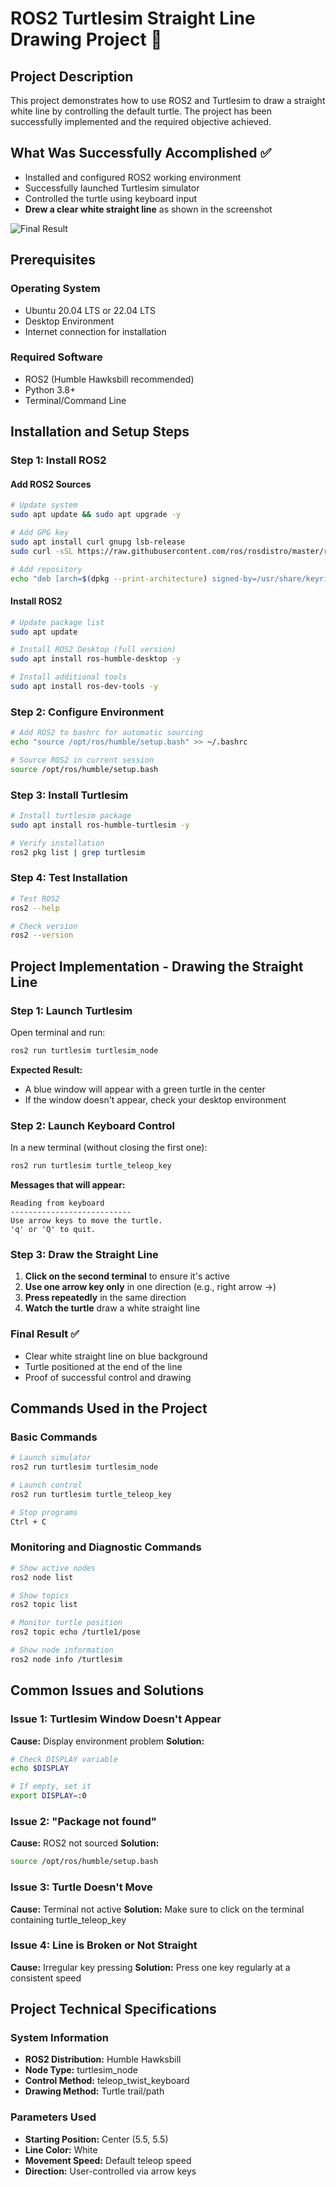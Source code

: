 # ROS2 Turtlesim Straight Line Drawing Project 🐢

## Project Description
This project demonstrates how to use ROS2 and Turtlesim to draw a straight white line by controlling the default turtle. The project has been successfully implemented and the required objective achieved.

## What Was Successfully Accomplished ✅
- Installed and configured ROS2 working environment
- Successfully launched Turtlesim simulator
- Controlled the turtle using keyboard input
- **Drew a clear white straight line** as shown in the screenshot

![Final Result](https://github.com/itsabalkhail/ROS2-Turtlesim-Straight-Line-Drawing-Project/blob/main/Screenshot%202025-07-31%20201635.png?raw=true)

## Prerequisites

### Operating System
- Ubuntu 20.04 LTS or 22.04 LTS
- Desktop Environment
- Internet connection for installation

### Required Software
- ROS2 (Humble Hawksbill recommended)
- Python 3.8+
- Terminal/Command Line

## Installation and Setup Steps

### Step 1: Install ROS2

#### Add ROS2 Sources
```bash
# Update system
sudo apt update && sudo apt upgrade -y

# Add GPG key
sudo apt install curl gnupg lsb-release
sudo curl -sSL https://raw.githubusercontent.com/ros/rosdistro/master/ros.key -o /usr/share/keyrings/ros-archive-keyring.gpg

# Add repository
echo "deb [arch=$(dpkg --print-architecture) signed-by=/usr/share/keyrings/ros-archive-keyring.gpg] http://packages.ros.org/ros2/ubuntu $(. /etc/os-release && echo $UBUNTU_CODENAME) main" | sudo tee /etc/apt/sources.list.d/ros2.list > /dev/null
```

#### Install ROS2
```bash
# Update package list
sudo apt update

# Install ROS2 Desktop (full version)
sudo apt install ros-humble-desktop -y

# Install additional tools
sudo apt install ros-dev-tools -y
```

### Step 2: Configure Environment
```bash
# Add ROS2 to bashrc for automatic sourcing
echo "source /opt/ros/humble/setup.bash" >> ~/.bashrc

# Source ROS2 in current session
source /opt/ros/humble/setup.bash
```

### Step 3: Install Turtlesim
```bash
# Install turtlesim package
sudo apt install ros-humble-turtlesim -y

# Verify installation
ros2 pkg list | grep turtlesim
```

### Step 4: Test Installation
```bash
# Test ROS2
ros2 --help

# Check version
ros2 --version
```

## Project Implementation - Drawing the Straight Line

### Step 1: Launch Turtlesim
Open terminal and run:
```bash
ros2 run turtlesim turtlesim_node
```

**Expected Result:**
- A blue window will appear with a green turtle in the center
- If the window doesn't appear, check your desktop environment

### Step 2: Launch Keyboard Control
In a new terminal (without closing the first one):
```bash
ros2 run turtlesim turtle_teleop_key
```

**Messages that will appear:**
```
Reading from keyboard
---------------------------
Use arrow keys to move the turtle.
'q' or 'Q' to quit.
```

### Step 3: Draw the Straight Line
1. **Click on the second terminal** to ensure it's active
2. **Use one arrow key only** in one direction (e.g., right arrow →)
3. **Press repeatedly** in the same direction
4. **Watch the turtle** draw a white straight line

### Final Result ✅
- Clear white straight line on blue background
- Turtle positioned at the end of the line
- Proof of successful control and drawing

## Commands Used in the Project

### Basic Commands
```bash
# Launch simulator
ros2 run turtlesim turtlesim_node

# Launch control
ros2 run turtlesim turtle_teleop_key

# Stop programs
Ctrl + C
```

### Monitoring and Diagnostic Commands
```bash
# Show active nodes
ros2 node list

# Show topics
ros2 topic list

# Monitor turtle position
ros2 topic echo /turtle1/pose

# Show node information
ros2 node info /turtlesim
```

## Common Issues and Solutions

### Issue 1: Turtlesim Window Doesn't Appear
**Cause:** Display environment problem
**Solution:**
```bash
# Check DISPLAY variable
echo $DISPLAY

# If empty, set it
export DISPLAY=:0
```

### Issue 2: "Package not found"
**Cause:** ROS2 not sourced
**Solution:**
```bash
source /opt/ros/humble/setup.bash
```

### Issue 3: Turtle Doesn't Move
**Cause:** Terminal not active
**Solution:** Make sure to click on the terminal containing turtle_teleop_key

### Issue 4: Line is Broken or Not Straight
**Cause:** Irregular key pressing
**Solution:** Press one key regularly at a consistent speed

## Project Technical Specifications

### System Information
- **ROS2 Distribution:** Humble Hawksbill
- **Node Type:** turtlesim_node
- **Control Method:** teleop_twist_keyboard
- **Drawing Method:** Turtle trail/path

### Parameters Used
- **Starting Position:** Center (5.5, 5.5)
- **Line Color:** White
- **Movement Speed:** Default teleop speed
- **Direction:** User-controlled via arrow keys


